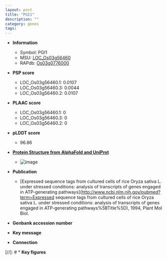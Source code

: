 ```yaml
---
layout: post
title: "PGI1"
description: ""
category: genes
tags: 
---
```


* **Information**  
    + Symbol: PGI1  
    + MSU: [LOC_Os03g56460](http://rice.plantbiology.msu.edu/cgi-bin/ORF_infopage.cgi?orf=LOC_Os03g56460)  
    + RAPdb: [Os03g0776000](http://rapdb.dna.affrc.go.jp/viewer/gbrowse_details/irgsp1?name=Os03g0776000)  

* **PSP score**  
    + LOC_Os03g56460.1: 0.0107 
    + LOC_Os03g56460.3: 0.0044 
    + LOC_Os03g56460.2: 0.0107 

* **PLAAC score**  
    + LOC_Os03g56460.1: 0 
    + LOC_Os03g56460.3: 0 
    + LOC_Os03g56460.2: 0 

* **pLDDT score**
    + 96.86

* **[Protein Structure from AlphaFold and UniProt](https://www.uniprot.org/uniprotkb/P42862/entry#structure)**
    + ![image](https://ricepsp.github.io/images/P/AF-P42862-F1.png)

* **Publication**  
    + [Expressed sequence tags from cultured cells of rice Oryza sativa L. under stressed conditions: analysis of transcripts of genes engaged in ATP-generating pathways](http://www.ncbi.nlm.nih.gov/pubmed?term=Expressed sequence tags from cultured cells of rice Oryza sativa L. under stressed conditions: analysis of transcripts of genes engaged in ATP-generating pathways%5BTitle%5D), 1994, Plant Mol Biol.

* **Genbank accession number**  

* **Key message**  

* **Connection**  

[//]: # * **Key figures**  


